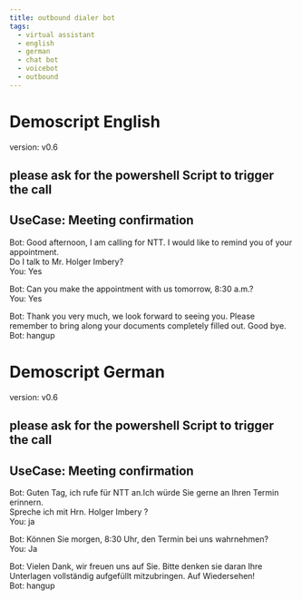 ```yaml
---
title: outbound dialer bot
tags:
  - virtual assistant
  - english
  - german
  - chat bot
  - voicebot
  - outbound
---
```


# Demoscript English
version: v0.6

## please ask for the powershell Script to trigger the call

## UseCase: Meeting confirmation

Bot: Good afternoon, I am calling for NTT. I would like to remind you of your appointment.   
     Do I talk to Mr. Holger Imbery?  
You: Yes   

Bot: Can you make the appointment with us tomorrow, 8:30 a.m.?   
You: Yes   

Bot: Thank you very much, we look forward to seeing you. Please remember to bring along your documents completely filled out. Good bye.   
Bot: hangup   

# Demoscript German
version: v0.6

## please ask for the powershell Script to trigger the call

## UseCase: Meeting confirmation

Bot: Guten Tag, ich rufe für NTT an.Ich würde Sie gerne an Ihren Termin erinnern.  
     Spreche ich mit Hrn. Holger Imbery ?   
You: ja   

Bot: Können Sie morgen, 8:30 Uhr, den Termin bei uns wahrnehmen?   
You: Ja   

Bot: Vielen Dank, wir freuen uns auf Sie. Bitte denken sie daran Ihre Unterlagen vollständig aufgefüllt mitzubringen. Auf Wiedersehen!   
Bot: hangup   
